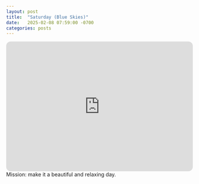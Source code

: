 ```yaml
---
layout: post
title:  "Saturday (Blue Skies)"
date:   2025-02-08 07:59:00 -0700
categories: posts
---
```

<iframe style="border-radius:12px" src="https://open.spotify.com/embed/playlist/7oKXG3ZcrOegOSL2u7XhCL?utm_source=generator" width="100%" height="352" frameBorder="0" allowfullscreen="" allow="autoplay; clipboard-write; encrypted-media; fullscreen; picture-in-picture" loading="lazy"></iframe>
Mission: make it a beautiful and relaxing day.
